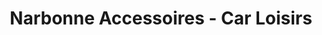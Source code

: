 ---
title: "Narbonne Accessoires - Car Loisirs"
url: /six-fours-les-plages/narbonne-accessoires-car-loisirs/
shop: Wohnwagen
---